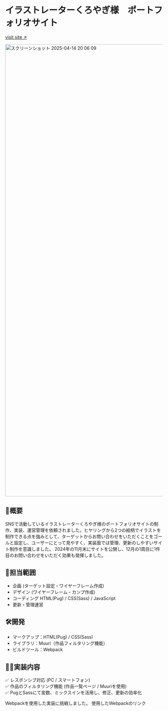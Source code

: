 # イラストレーターくろやぎ様　ポートフォリオサイト

[visit site ↗︎](https://yaginoie.site/)

<img width="1440" alt="スクリーンショット 2025-04-14 20 06 09" src="https://github.com/user-attachments/assets/dcf12d20-8b21-4b2f-8ec1-33eed00e5da2" />


## 📝概要

SNSで活動しているイラストレーターくろやぎ様のポートフォリオサイトの制作、実装、運営管理を依頼されました。ヒヤリングから2つの絵柄でイラストを制作できる点を強みとして、ターゲットからお問い合わせをいただくことをゴールと設定し、ユーザーにとって見やすく、実装面では管理、更新のしやすいサイト制作を意識しました。
2024年の11月末にサイトを公開し、12月の1周目に1件目のお問い合わせをいただく効果も発揮しました。

## 🎨担当範囲

- 企画 (ターゲット設定・ワイヤーフレーム作成)
- デザイン (ワイヤーフレーム・カンプ作成)
- コーディング HTML(Pug) / CSS(Sass) / JavaScript
- 更新・管理運営

## 🛠️開発

- マークアップ：HTML(Pug) / CSS(Sass)
- ライブラリ：Muuri（作品フィルタリング機能）
- ビルドツール：Webpack

## 👩‍💻実装内容

✅ レスポンシブ対応 (PC / スマートフォン)  
 ✅ 作品のフィルタリング機能 (作品一覧ページ / Muuriを使用)  
 ✅ PugとSassにて変数、ミックスインを活用し、修正、更新の効率化

Webpackを使用した実装に挑戦しました。
使用したWebpackのリンク
